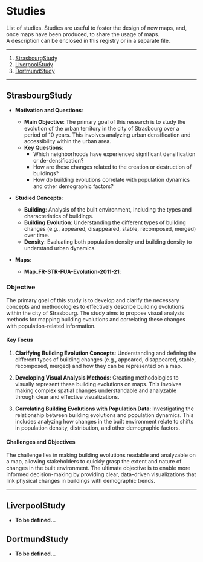 # Studies

List of studies. Studies are useful to foster the design of new maps, and, once maps have been produced, to share the usage of maps.  
A description can be enclosed in this registry or in a separate file.

*******

1. [StrasbourgStudy](#strasbourgstudy)
2. [LiverpoolStudy](#liverpoolstudy)
3. [DortmundStudy](#dortmundstudy)

*******

## StrasbourgStudy

* **Motivation and Questions**:
    - **Main Objective**: The primary goal of this research is to study the evolution of the urban territory in the city of Strasbourg over a period of 10 years. This involves analyzing urban densification and accessibility within the urban area.
    - **Key Questions**:
        - Which neighborhoods have experienced significant densification or de-densification?
        - How are these changes related to the creation or destruction of buildings?
        - How do building evolutions correlate with population dynamics and other demographic factors?

* **Studied Concepts**:
    - **Building**: Analysis of the built environment, including the types and characteristics of buildings.
    - **Building Evolution**: Understanding the different types of building changes (e.g., appeared, disappeared, stable, recomposed, merged) over time.
    - **Density**: Evaluating both population density and building density to understand urban dynamics.

* **Maps**:
    - **Map_FR-STR-FUA-Evolution-2011-21**: 
### Objective

The primary goal of this study is to develop and clarify the necessary concepts and methodologies to effectively describe building evolutions within the city of Strasbourg. The study aims to propose visual analysis methods for mapping building evolutions and correlating these changes with population-related information.

#### Key Focus

1. **Clarifying Building Evolution Concepts**: Understanding and defining the different types of building changes (e.g., appeared, disappeared, stable, recomposed, merged) and how they can be represented on a map.

2. **Developing Visual Analysis Methods**: Creating methodologies to visually represent these building evolutions on maps. This involves making complex spatial changes understandable and analyzable through clear and effective visualizations.

3. **Correlating Building Evolutions with Population Data**: Investigating the relationship between building evolutions and population dynamics. This includes analyzing how changes in the built environment relate to shifts in population density, distribution, and other demographic factors.

#### Challenges and Objectives

The challenge lies in making building evolutions readable and analyzable on a map, allowing stakeholders to quickly grasp the extent and nature of changes in the built environment. The ultimate objective is to enable more informed decision-making by providing clear, data-driven visualizations that link physical changes in buildings with demographic trends.

---

## LiverpoolStudy
* **To be defined...**

## DortmundStudy
* **To be defined...**
